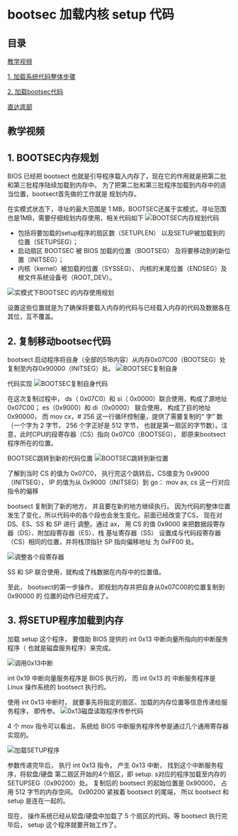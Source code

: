 
# bootsec 加载内核 setup 代码

<h2 id = 'm'> 目录 </h2>

[教学视频](#t)

[1. 加载系统代码整体步骤](#1)

[2. 加载bootsec代码](#2)

[直达底部](#e)

<h2 id = 't'> 教学视频 </h2>

<h2 id = '1'> 1. BOOTSEC内存规划 </h2>

  BIOS 已经把 bootsect 也就是引导程序载入内存了，现在它的作用就是把第二批和第三批程序陆续加载到内存中。 为了把第二批和第三批程序加载到内存中的适当位置，bootsect首先做的工作就是 规划内存。
  
  在实模式状态下，寻址的最大范围是 1 MB，BOOTSEC还属于实模式，寻址范围也是1MB，需要仔细规划内存使用，相关代码如下
![BOOTSEC内存规划代码](https://i.imgur.com/rdtBXM8.png)

  - 包括将要加载的setup程序的扇区数（SETUPLEN） 以及SETUP被加载到的位置（SETUPSEG）；
  - 启动扇区 BOOTSEC 被 BIOS 加载的位置（BOOTSEG） 及将要移动到的新位置（INITSEG）； 
  - 内核（kernel）被加载的位置（SYSSEG）、 内核的末尾位置（ENDSEG）及 根文件系统设备号（ROOT_DEV）。

![实模式下BOOTSEC 的内存使用规划](https://i.imgur.com/vZNByWz.png)
  
  设置这些位置就是为了确保将要载入内存的代码与已经载入内存的代码及数据各在其位，互不覆盖。

<h2 id = '2'> 2. 复制移动bootsec代码 </h2>

  bootsect 启动程序将自身（全部的51B内容）从内存0x07C00（BOOTSEG）处复制至内存0x90000（INITSEG）处。
![BOOTSEC复制自身](https://i.imgur.com/yX3NXPV.png)

  代码实现
![BOOTSEC复制自身代码](https://i.imgur.com/jcIDHJV.png)
  
  在这次复制过程中， ds（ 0x07C0）和 si（ 0x0000）联合使用，构成了源地址 0x07C00； es（0x9000）和 di（0x0000） 联合使用， 构成了目的地址 0x90000， 而 mov cx，# 256 这一行循环控制量，提供了需要复制的“ 字” 数（一个字为 2 字节， 256 个字正好是 512 字节， 也就是第一扇区的字节数）。注意，此时CPU的段寄存器（CS）指向 0x07C0（BOOTSEG）， 即原来bootsect程序所在的位置。

  BOOTSEC跳转到新的代码位置
![BOOTSEC跳转到新位置](https://i.imgur.com/XdyC8qX.png)
  
  了解到当时 CS 的值为 0x07C0， 执行完这个跳转后，CS值变为 0x9000（INITSEG）， IP 的值为从 0x9000（INITSEG）到 go： mov ax, cs 这一行对应指令的偏移
  
  bootsect 复制到了新的地方， 并且要在新的地方继续执行。 因为代码的整体位置发生了变化，所以代码中的各个段也会发生变化。前面已经改变了CS， 现在对DS、ES、SS 和 SP 进行 调整。通过 ax， 用 CS 的值 0x9000 来把数据段寄存器（DS）、附加段寄存器（ES）、栈 基址寄存器（SS） 设置成与代码段寄存器（CS）相同的位置，并将栈顶指针 SP 指向偏移地址 为 0xFF00 处。

  ![调整各个段寄存器](https://i.imgur.com/hLVrf1D.png)
  
  SS 和 SP 联合使用，就构成了栈数据在内存中的位置值。

  至此， bootsect的第一步操作， 即规划内存并把自身从0x07C00的位置复制到 0x90000 的 位置的动作已经完成了。

<h2 id = '3'> 3. 将SETUP程序加载到内存 </h2>

  加载 setup 这个程序， 要借助 BIOS 提供的 int 0x13 中断向量所指向的中断服务程序（ 也就是磁盘服务程序）来完成。

![调用0x13中断](https://i.imgur.com/vI89qp2.png)

  int 0x19 中断向量服务程序是 BIOS 执行的， 而 int 0x13 的 中断服务程序是 Linux 操作系统的 bootsect 执行的。

  使用 int 0x13 中断时， 就要事先将指定的扇区、加载的内存位置等信息传递给服务程序， 即传参。
![0x13磁盘读取程序传参代码](https://i.imgur.com/Kl9jjd4.png)

  4 个 mov 指令可以看出， 系统给 BIOS 中断服务程序传参是通过几个通用寄存器实现的。

![加载SETUP程序](https://i.imgur.com/nN0ejm9.png)

  参数传递完毕后， 执行 int 0x13 指令， 产生 0x13 中断， 找到这个中断服务程序，将软盘/硬盘 第二扇区开始的4个扇区，即 setup. s对应的程序加载至内存的 SETUPSEG（0x90200）处。 复制后的 bootsect 的起始位置是 0x90000， 占用 512 字节的内存空间。 0x90200 紧挨着 bootsect 的尾端， 所以 bootsect 和 setup 是连在一起的。

  现在， 操作系统已经从软盘/硬盘中加载了 5 个扇区的代码。等 bootsect 执行完毕后， setup 这个程序就要开始工作了。

<p id = 'e'> </p>